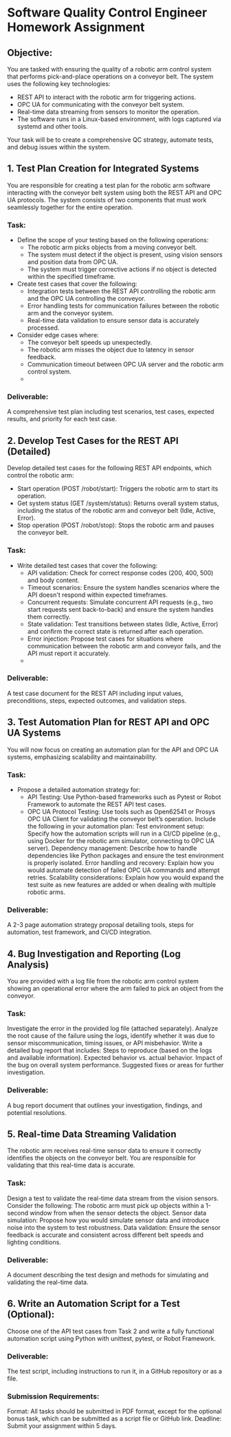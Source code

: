 # Software Quality Control Engineer Homework Assignment
## Objective:
You are tasked with ensuring the quality of a robotic arm control system that performs pick-and-place operations on a conveyor belt. The system uses the following key technologies:

- REST API to interact with the robotic arm for triggering actions.
- OPC UA for communicating with the conveyor belt system.
- Real-time data streaming from sensors to monitor the operation.
- The software runs in a Linux-based environment, with logs captured via systemd and other tools.

Your task will be to create a comprehensive QC strategy, automate tests, and debug issues within the system.

## 1. Test Plan Creation for Integrated Systems
You are responsible for creating a test plan for the robotic arm software interacting with the conveyor belt system using both the REST API and OPC UA protocols. The system consists of two components that must work seamlessly together for the entire operation.

### Task:

- Define the scope of your testing based on the following operations:
  - The robotic arm picks objects from a moving conveyor belt.
  - The system must detect if the object is present, using vision sensors and position data from OPC UA.
  - The system must trigger corrective actions if no object is detected within the specified timeframe.
- Create test cases that cover the following:
  - Integration tests between the REST API controlling the robotic arm and the OPC UA controlling the conveyor.
  - Error handling tests for communication failures between the robotic arm and the conveyor system.
  - Real-time data validation to ensure sensor data is accurately processed.
- Consider edge cases where:
  - The conveyor belt speeds up unexpectedly.
  - The robotic arm misses the object due to latency in sensor feedback.
  - Communication timeout between OPC UA server and the robotic arm control system.
  - 
### Deliverable: 
A comprehensive test plan including test scenarios, test cases, expected results, and priority for each test case.

## 2. Develop Test Cases for the REST API (Detailed)
Develop detailed test cases for the following REST API endpoints, which control the robotic arm:

- Start operation (POST /robot/start): Triggers the robotic arm to start its operation.
- Get system status (GET /system/status): Returns overall system status, including the status of the robotic arm and conveyor belt (Idle, Active, Error).
- Stop operation (POST /robot/stop): Stops the robotic arm and pauses the conveyor belt.
### Task:
- Write detailed test cases that cover the following:
  - API validation: Check for correct response codes (200, 400, 500) and body content.
  - Timeout scenarios: Ensure the system handles scenarios where the API doesn't respond within expected timeframes.
  - Concurrent requests: Simulate concurrent API requests (e.g., two start requests sent back-to-back) and ensure the system handles them correctly.
  - State validation: Test transitions between states (Idle, Active, Error) and confirm the correct state is returned after each operation.
  - Error injection: Propose test cases for situations where communication between the robotic arm and conveyor fails, and the API must report it accurately.
  - 
### Deliverable: 
A test case document for the REST API including input values, preconditions, steps, expected outcomes, and validation steps.

## 3. Test Automation Plan for REST API and OPC UA Systems
You will now focus on creating an automation plan for the API and OPC UA systems, emphasizing scalability and maintainability.

### Task:
- Propose a detailed automation strategy for:
  - API Testing: Use Python-based frameworks such as Pytest or Robot Framework to automate the REST API test cases.
  - OPC UA Protocol Testing: Use tools such as Open62541 or Prosys OPC UA Client for validating the conveyor belt’s operation.
Include the following in your automation plan:
Test environment setup: Specify how the automation scripts will run in a CI/CD pipeline (e.g., using Docker for the robotic arm simulator, connecting to OPC UA server).
Dependency management: Describe how to handle dependencies like Python packages and ensure the test environment is properly isolated.
Error handling and recovery: Explain how you would automate detection of failed OPC UA commands and attempt retries.
Scalability considerations: Explain how you would expand the test suite as new features are added or when dealing with multiple robotic arms.

### Deliverable: 
A 2-3 page automation strategy proposal detailing tools, steps for automation, test framework, and CI/CD integration.

## 4. Bug Investigation and Reporting (Log Analysis)
You are provided with a log file from the robotic arm control system showing an operational error where the arm failed to pick an object from the conveyor.

### Task:
Investigate the error in the provided log file (attached separately).
Analyze the root cause of the failure using the logs, identify whether it was due to sensor miscommunication, timing issues, or API misbehavior.
Write a detailed bug report that includes:
Steps to reproduce (based on the logs and available information).
Expected behavior vs. actual behavior.
Impact of the bug on overall system performance.
Suggested fixes or areas for further investigation.
### Deliverable: 
A bug report document that outlines your investigation, findings, and potential resolutions.

## 5. Real-time Data Streaming Validation
The robotic arm receives real-time sensor data to ensure it correctly identifies the objects on the conveyor belt. You are responsible for validating that this real-time data is accurate.

### Task:
Design a test to validate the real-time data stream from the vision sensors.
Consider the following:
The robotic arm must pick up objects within a 1-second window from when the sensor detects the object.
Sensor data simulation: Propose how you would simulate sensor data and introduce noise into the system to test robustness.
Data validation: Ensure the sensor feedback is accurate and consistent across different belt speeds and lighting conditions.
### Deliverable: 
A document describing the test design and methods for simulating and validating the real-time data.

## 6. Write an Automation Script for a Test (Optional):

Choose one of the API test cases from Task 2 and write a fully functional automation script using Python with unittest, pytest, or Robot Framework.

### Deliverable: 
The test script, including instructions to run it, in a GitHub repository or as a file.

### Submission Requirements:
Format: All tasks should be submitted in PDF format, except for the optional bonus task, which can be submitted as a script file or GitHub link.
Deadline: Submit your assignment within 5 days.

